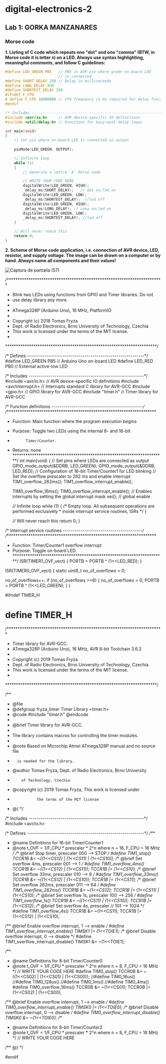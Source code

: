 # digital-electronics-2

## Lab 1: GORKA MANZANARES

### Morse code

**1. Listing of C code which repeats one "dot" and one "comma" (BTW, in Morse code it is letter `A`) on a LED. Always use syntax highlighting, meaningful comments, and follow C guidelines:**

```c
#define LED_GREEN PB5   // PB5 is AVR pin where green on-board LED 
                        // is connected
#define SHORT_DELAY 250 // Delay in milliseconds
#define LONG_DELAY 950
#define SHORTEST_DELAY 150
#ifndef F_CPU
# define F_CPU 16000000 // CPU frequency in Hz required for delay funcs
#endif

/* Includes ----------------------------------------------------------*/
#include <avr/io.h>     // AVR device-specific IO definitions
#include <util/delay.h> // Functions for busy-wait delay loops

int main(void)
{
    // Set pin where on-board LED is connected as output
    
    pinMode(LED_GREEN, OUTPUT);

    // Infinite loop
    while (1)
    {
        // Generate a lettre `A` Morse code

        // WRITE YOUR CODE HERE
        digitalWrite(LED_GREEN, HIGH);
        _delay_ms(SHORT_DELAY);   // dot on;led on
        digitalWrite(LED_GREEN, LOW);
        _delay_ms(SHORTEST_DELAY);  //led off
        digitalWrite(LED_GREEN, HIGH);
        _delay_ms(LONG_DELAY); // coma on;led on
        digitalWrite(LED_GREEN, LOW);
        _delay_ms(SHORTEST_DELAY); //led off
    }

    // Will never reach this
    return 0;
}
```

**2. Scheme of Morse code application, i.e. connection of AVR device, LED, resistor, and supply voltage. The image can be drawn on a computer or by hand. Always name all components and their values!**

![Captura de pantalla (57)](https://user-images.githubusercontent.com/114478577/193689278-a6c965d3-c64c-473d-a0de-2c6b606ccb45.png)



/***********************************************************************
 * 
 * Blink two LEDs using functions from GPIO and Timer libraries. Do not 
 * use delay library any more.
 * 
 * ATmega328P (Arduino Uno), 16 MHz, PlatformIO
 *
 * Copyright (c) 2018 Tomas Fryza
 * Dept. of Radio Electronics, Brno University of Technology, Czechia
 * This work is licensed under the terms of the MIT license.
 * 
 **********************************************************************/


/* Defines -----------------------------------------------------------*/
#define LED_GREEN PB5  // Arduino Uno on-board LED
#define LED_RED PB0    // External active-low LED


/* Includes ----------------------------------------------------------*/
#include <avr/io.h>         // AVR device-specific IO definitions
#include <avr/interrupt.h>  // Interrupts standard C library for AVR-GCC
#include <gpio.h>           // GPIO library for AVR-GCC
#include "timer.h"          // Timer library for AVR-GCC


/* Function definitions ----------------------------------------------*/
/**********************************************************************
 * Function: Main function where the program execution begins
 * Purpose:  Toggle two LEDs using the internal 8- and 16-bit 
 *           Timer/Counter.
 * Returns:  none
 **********************************************************************/
int main(void)
{
    // Set pins where LEDs are connected as output
    GPIO_mode_output(&DDRB, LED_GREEN);
    GPIO_mode_output(&DDRB, LED_RED);
    // Configuration of 16-bit Timer/Counter1 for LED blinking
    // Set the overflow prescaler to 262 ms and enable interrupt
    TIM1_overflow_262ms();
    TIM1_overflow_interrupt_enable();

    TIM0_overflow_16ms();
    TIM0_overflow_interrupt_enable();
    // Enables interrupts by setting the global interrupt mask
    sei();  // global enable

    // Infinite loop
    while (1)
    {
        /* Empty loop. All subsequent operations are performed exclusively 
         * inside interrupt service routines, ISRs */
    }

    // Will never reach this
    return 0;
}


/* Interrupt service routines ----------------------------------------*/
/**********************************************************************
 * Function: Timer/Counter1 overflow interrupt
 * Purpose:  Toggle on-board LED.
 **********************************************************************/
ISR(TIMER1_OVF_vect)
{
    PORTB = PORTB ^ (1<<LED_RED);
}

ISR(TIMER0_OVF_vect)
{
  static uint8_t no_of_overflows = 0;
  
  no_of_overflows++;
  if (no_of_overflows >=6) {
    no_of_overflows = 0;
    PORTB = PORTB ^ (1<<LED_GREEN);
}
}






#ifndef TIMER_H
# define TIMER_H

/***********************************************************************
 * 
 * Timer library for AVR-GCC.
 * ATmega328P (Arduino Uno), 16 MHz, AVR 8-bit Toolchain 3.6.2
 *
 * Copyright (c) 2019 Tomas Fryza
 * Dept. of Radio Electronics, Brno University of Technology, Czechia
 * This work is licensed under the terms of the MIT license.
 *
 **********************************************************************/

/**
 * @file 
 * @defgroup fryza_timer Timer Library <timer.h>
 * @code #include "timer.h" @endcode
 *
 * @brief Timer library for AVR-GCC.
 *
 * The library contains macros for controlling the timer modules.
 *
 * @note Based on Microchip Atmel ATmega328P manual and no source file
 *       is needed for the library.
 * @author Tomas Fryza, Dept. of Radio Electronics, Brno University 
 *         of Technology, Czechia
 * @copyright (c) 2019 Tomas Fryza, This work is licensed under 
 *                the terms of the MIT license
 * @{
 */


/* Includes ----------------------------------------------------------*/
#include <avr/io.h>


/* Defines -----------------------------------------------------------*/
/**
 * @name  Definitions for 16-bit Timer/Counter1
 * @note  t_OVF = 1/F_CPU * prescaler * 2^n where n = 16, F_CPU = 16 MHz
 */
/** @brief Stop timer, prescaler 000 --> STOP */
#define TIM1_stop()           TCCR1B &= ~((1<<CS12) | (1<<CS11) | (1<<CS10));
/** @brief Set overflow 4ms, prescaler 001 --> 1 */
#define TIM1_overflow_4ms()   TCCR1B &= ~((1<<CS12) | (1<<CS11)); TCCR1B |= (1<<CS10);
/** @brief Set overflow 33ms, prescaler 010 --> 8 */
#define TIM1_overflow_33ms()  TCCR1B &= ~((1<<CS12) | (1<<CS10)); TCCR1B |= (1<<CS11);
/** @brief Set overflow 262ms, prescaler 011 --> 64 */
#define TIM1_overflow_262ms() TCCR1B &= ~(1<<CS12); TCCR1B |= (1<<CS11) | (1<<CS10);
/** @brief Set overflow 1s, prescaler 100 --> 256 */
#define TIM1_overflow_1s()    TCCR1B &= ~((1<<CS11) | (1<<CS10)); TCCR1B |= (1<<CS12);
/** @brief Set overflow 4s, prescaler // 101 --> 1024 */
#define TIM1_overflow_4s()    TCCR1B &= ~(1<<CS11); TCCR1B |= (1<<CS12) | (1<<CS10);

/** @brief Enable overflow interrupt, 1 --> enable */
#define TIM1_overflow_interrupt_enable()  TIMSK1 |= (1<<TOIE1);
/** @brief Disable overflow interrupt, 0 --> disable */
#define TIM1_overflow_interrupt_disable() TIMSK1 &= ~(1<<TOIE1);


/**
 * @name  Definitions for 8-bit Timer/Counter0
 * @note  t_OVF = 1/F_CPU * prescaler * 2^n where n = 8, F_CPU = 16 MHz
 */
// WRITE YOUR CODE HERE
#define TIM0_stop()           TCCR0B &= ~((1<<CS02) | (1<<CS01) | (1<<CS00));
//#define TIM0_16us()         
//#define TIM0_128us()
//#define TIM0_1ms()
//#define TIM0_4ms()
#define TIM0_overflow_16ms()  TCCR0B &= ~(1<<CS01); TCCR0B |= (1<<CS02) | (1<<CS00);

/** @brief Enable overflow interrupt, 1 --> enable */
#define TIM0_overflow_interrupt_enable()  TIMSK0 |= (1<<TOIE0);
/** @brief Disable overflow interrupt, 0 --> disable */
#define TIM0_overflow_interrupt_disable() TIMSK0 &= ~(1<<TOIE0);
/**
 * @name  Definitions for 8-bit Timer/Counter2
 * @note  t_OVF = 1/F_CPU * prescaler * 2^n where n = 8, F_CPU = 16 MHz
 */
// WRITE YOUR CODE HERE


/** @} */

#endif
